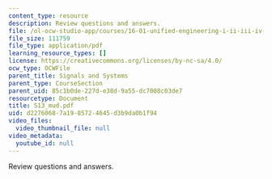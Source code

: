 ```yaml
---
content_type: resource
description: Review questions and answers.
file: /ol-ocw-studio-app/courses/16-01-unified-engineering-i-ii-iii-iv-fall-2005-spring-2006/d22760687a1985724645d3b9da0b1f94_S13_mud.pdf
file_size: 111759
file_type: application/pdf
learning_resource_types: []
license: https://creativecommons.org/licenses/by-nc-sa/4.0/
ocw_type: OCWFile
parent_title: Signals and Systems
parent_type: CourseSection
parent_uid: 85c1b0de-227d-e38d-9a55-dc7008c03de7
resourcetype: Document
title: S13_mud.pdf
uid: d2276068-7a19-8572-4645-d3b9da0b1f94
video_files:
  video_thumbnail_file: null
video_metadata:
  youtube_id: null
---
```

Review questions and answers.